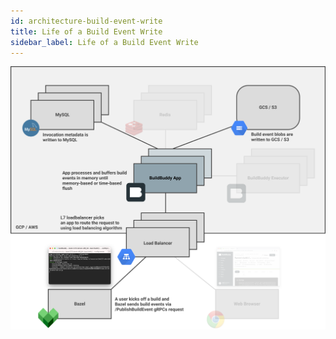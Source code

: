 ```yaml
---
id: architecture-build-event-write
title: Life of a Build Event Write
sidebar_label: Life of a Build Event Write
---
```


![](architecture/architecture-build-event-write.png)